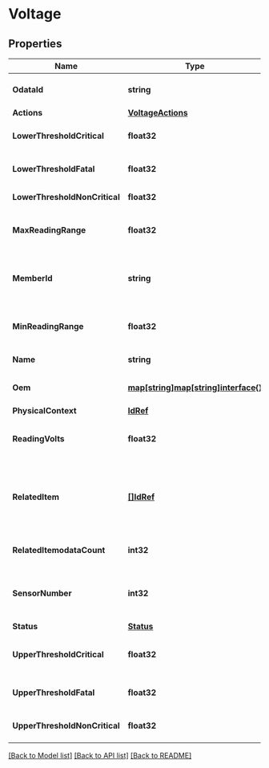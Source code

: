 # Voltage

## Properties
Name | Type | Description | Notes
------------ | ------------- | ------------- | -------------
**OdataId** | **string** | The unique identifier for a resource. | 
**Actions** | [**VoltageActions**](VoltageActions.md) |  | [optional] 
**LowerThresholdCritical** | **float32** | Below normal range but not yet fatal. | [optional] 
**LowerThresholdFatal** | **float32** | Below normal range and is fatal. | [optional] 
**LowerThresholdNonCritical** | **float32** | Below normal range. | [optional] 
**MaxReadingRange** | **float32** | Maximum value for this Voltage sensor. | [optional] 
**MemberId** | **string** | This is the identifier for the member within the collection. | 
**MinReadingRange** | **float32** | Minimum value for this Voltage sensor. | [optional] 
**Name** | **string** | Voltage sensor name. | [optional] 
**Oem** | [**map[string]map[string]interface{}**](map[string]interface{}.md) | Oem extension object. | [optional] 
**PhysicalContext** | [**IdRef**](idRef.md) |  | [optional] 
**ReadingVolts** | **float32** | The present reading of the voltage sensor. | [optional] 
**RelatedItem** | [**[]IdRef**](idRef.md) | Describes the areas or devices to which this voltage measurement applies. | [optional] 
**RelatedItemodataCount** | **int32** | The number of items in a collection. | [optional] 
**SensorNumber** | **int32** | A numerical identifier to represent the voltage sensor. | [optional] 
**Status** | [**Status**](Status.md) |  | [optional] 
**UpperThresholdCritical** | **float32** | Above normal range but not yet fatal. | [optional] 
**UpperThresholdFatal** | **float32** | Above normal range and is fatal. | [optional] 
**UpperThresholdNonCritical** | **float32** | Above normal range. | [optional] 

[[Back to Model list]](../README.md#documentation-for-models) [[Back to API list]](../README.md#documentation-for-api-endpoints) [[Back to README]](../README.md)


